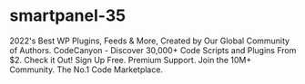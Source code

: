 # smartpanel-35
2022's Best WP Plugins, Feeds &amp; More, Created by Our Global Community of Authors. CodeCanyon - Discover 30,000+ Code Scripts and Plugins From $2. Check it Out! Sign Up Free. Premium Support. Join the 10M+ Community. The No.1 Code Marketplace.
